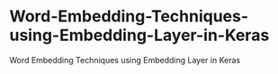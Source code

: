 # Word-Embedding-Techniques-using-Embedding-Layer-in-Keras
Word Embedding Techniques using Embedding Layer in Keras
